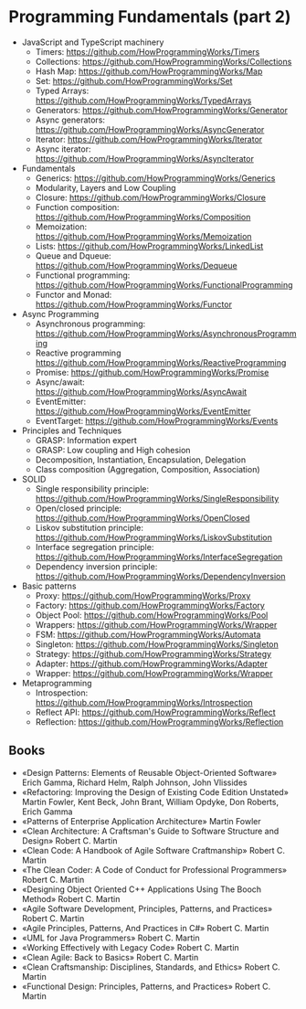 # Programming Fundamentals (part 2)

- JavaScript and TypeScript machinery
  - Timers: https://github.com/HowProgrammingWorks/Timers
  - Collections: https://github.com/HowProgrammingWorks/Collections
  - Hash Map: https://github.com/HowProgrammingWorks/Map
  - Set: https://github.com/HowProgrammingWorks/Set
  - Typed Arrays: https://github.com/HowProgrammingWorks/TypedArrays
  - Generators: https://github.com/HowProgrammingWorks/Generator
  - Async generators: https://github.com/HowProgrammingWorks/AsyncGenerator
  - Iterator: https://github.com/HowProgrammingWorks/Iterator
  - Async iterator: https://github.com/HowProgrammingWorks/AsyncIterator
- Fundamentals
  - Generics: https://github.com/HowProgrammingWorks/Generics
  - Modularity, Layers and Low Coupling
  - Closure: https://github.com/HowProgrammingWorks/Closure
  - Function composition: https://github.com/HowProgrammingWorks/Composition
  - Memoization: https://github.com/HowProgrammingWorks/Memoization
  - Lists: https://github.com/HowProgrammingWorks/LinkedList
  - Queue and Dqueue: https://github.com/HowProgrammingWorks/Dequeue
  - Functional programming: https://github.com/HowProgrammingWorks/FunctionalProgramming
  - Functor and Monad: https://github.com/HowProgrammingWorks/Functor
- Async Programming
  - Asynchronous programming: https://github.com/HowProgrammingWorks/AsynchronousProgramming
  - Reactive programming https://github.com/HowProgrammingWorks/ReactiveProgramming
  - Promise: https://github.com/HowProgrammingWorks/Promise
  - Async/await: https://github.com/HowProgrammingWorks/AsyncAwait
  - EventEmitter: https://github.com/HowProgrammingWorks/EventEmitter
  - EventTarget: https://github.com/HowProgrammingWorks/Events
- Principles and Techniques
  - GRASP: Information expert
  - GRASP: Low coupling and High cohesion
  - Decomposition, Instantiation, Encapsulation, Delegation
  - Class composition (Aggregation, Composition, Association)
- SOLID
  - Single responsibility principle: https://github.com/HowProgrammingWorks/SingleResponsibility
  - Open/closed principle: https://github.com/HowProgrammingWorks/OpenClosed
  - Liskov substitution principle: https://github.com/HowProgrammingWorks/LiskovSubstitution
  - Interface segregation principle: https://github.com/HowProgrammingWorks/InterfaceSegregation
  - Dependency inversion principle: https://github.com/HowProgrammingWorks/DependencyInversion
- Basic patterns
  - Proxy: https://github.com/HowProgrammingWorks/Proxy
  - Factory: https://github.com/HowProgrammingWorks/Factory
  - Object Pool: https://github.com/HowProgrammingWorks/Pool
  - Wrappers: https://github.com/HowProgrammingWorks/Wrapper
  - FSM: https://github.com/HowProgrammingWorks/Automata
  - Singleton: https://github.com/HowProgrammingWorks/Singleton
  - Strategy: https://github.com/HowProgrammingWorks/Strategy
  - Adapter: https://github.com/HowProgrammingWorks/Adapter
  - Wrapper: https://github.com/HowProgrammingWorks/Wrapper
- Metaprogramming
  - Introspection: https://github.com/HowProgrammingWorks/Introspection
  - Reflect API: https://github.com/HowProgrammingWorks/Reflect
  - Reflection: https://github.com/HowProgrammingWorks/Reflection

## Books

- «Design Patterns: Elements of Reusable Object-Oriented Software» Erich Gamma, Richard Helm, Ralph Johnson, John Vlissides
- «Refactoring: Improving the Design of Existing Code Edition Unstated» Martin Fowler, Kent Beck, John Brant, William Opdyke, Don Roberts, Erich Gamma
- «Patterns of Enterprise Application Architecture» Martin Fowler
- «Clean Architecture: A Craftsman's Guide to Software Structure and Design» Robert C. Martin
- «Clean Code: A Handbook of Agile Software Craftmanship» Robert C. Martin
- «The Clean Coder: A Code of Conduct for Professional Programmers» Robert C. Martin
- «Designing Object Oriented C++ Applications Using The Booch Method» Robert C. Martin
- «Agile Software Development, Principles, Patterns, and Practices» Robert C. Martin
- «Agile Principles, Patterns, And Practices in C#» Robert C. Martin
- «UML for Java Programmers» Robert C. Martin
- «Working Effectively with Legacy Code» Robert C. Martin
- «Clean Agile: Back to Basics» Robert C. Martin
- «Clean Craftsmanship: Disciplines, Standards, and Ethics» Robert C. Martin
- «Functional Design: Principles, Patterns, and Practices» Robert C. Martin
